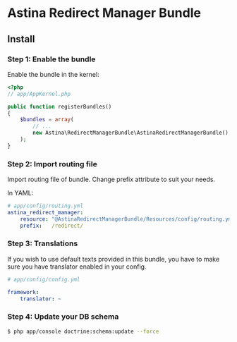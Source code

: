 Astina Redirect Manager Bundle
==============================

## Install

### Step 1: Enable the bundle

Enable the bundle in the kernel:

``` php
<?php
// app/AppKernel.php

public function registerBundles()
{
    $bundles = array(
        // ...
        new Astina\RedirectManagerBundle\AstinaRedirectManagerBundle(),
    );
}
```

### Step 2: Import routing file

Import routing file of bundle. Change prefix attribute to suit your needs.

In YAML:

``` yaml
# app/config/routing.yml
astina_redirect_manager:
    resource: "@AstinaRedirectManagerBundle/Resources/config/routing.yml"
    prefix:   /redirect/
```

### Step 3: Translations

If you wish to use default texts provided in this bundle, you have to make
sure you have translator enabled in your config.

``` yaml
# app/config/config.yml

framework:
    translator: ~
```

### Step 4: Update your DB schema

``` bash
$ php app/console doctrine:schema:update --force
```